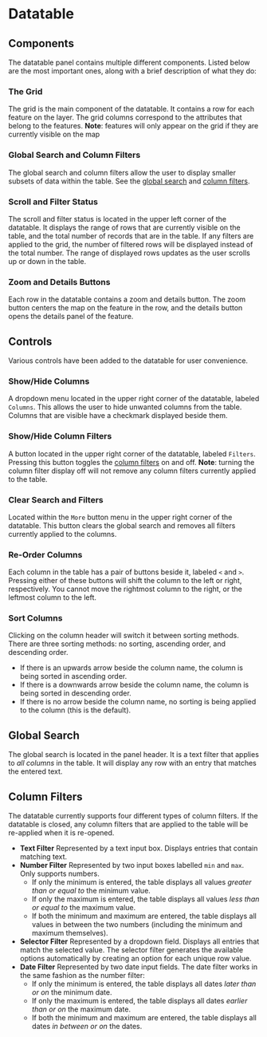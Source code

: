 # Datatable

## Components
The datatable panel contains multiple different components. Listed below are the most important ones, along with a brief description of what they do:

### The Grid
The grid is the main component of the datatable. It contains a row for each feature on the layer. The grid columns correspond to the attributes that belong to the features.
**Note**: features will only appear on the grid if they are currently visible on the map

### Global Search and Column Filters
The global search and column filters allow the user to display smaller subsets of data within the table. See the [global search](#Global-Search) and [column filters](#Column-Filters).

### Scroll and Filter Status
The scroll and filter status is located in the upper left corner of the datatable. It displays the range of rows that are currently visible on the table, and the total number of records that are in the table. If any filters are applied to the grid, the number of filtered rows will be displayed instead of the total number. The range of displayed rows updates as the user scrolls up or down in the table.

### Zoom and Details Buttons
Each row in the datatable contains a zoom and details button. The zoom button centers the map on the feature in the row, and the details button opens the details panel of the feature.

## Controls
Various controls have been added to the datatable for user convenience.

### Show/Hide Columns
A dropdown menu located in the upper right corner of the datatable, labeled `Columns`. This allows the user to hide unwanted columns from the table. Columns that are visible have a checkmark displayed beside them.

### Show/Hide Column Filters
A button located in the upper right corner of the datatable, labeled `Filters`. Pressing this button toggles the [column filters](#Column-Filters) on and off.
**Note**: turning the column filter display off will not remove any column filters currently applied to the table.

### Clear Search and Filters
Located within the `More` button menu in the upper right corner of the datatable. This button clears the global search and removes all filters currently applied to the columns.

### Re-Order Columns
Each column in the table has a pair of buttons beside it, labeled `<` and `>`. Pressing either of these buttons will shift the column to the left or right, respectively. You cannot move the rightmost column to the right, or the leftmost column to the left.

### Sort Columns
Clicking on the column header will switch it between sorting methods. There are three sorting methods: no sorting, ascending order, and descending order.

- If there is an upwards arrow beside the column name, the column is being sorted in ascending order.
- If there is a downwards arrow beside the column name, the column is being sorted in descending order.
- If there is no arrow beside the column name, no sorting is being applied to the column (this is the default).


## Global Search
The global search is located in the panel header. It is a text filter that applies to *all columns* in the table. It will display any row with an entry that matches the entered text.

## Column Filters
The datatable currently supports four different types of column filters. If the datatable is closed, any column filters that are applied to the table will be re-applied when it is re-opened.

- **Text Filter**
Represented by a text input box. Displays entries that contain matching text.
- **Number Filter**
Represented by two input boxes labelled `min` and `max`. Only supports numbers.
    - If only the minimum is entered, the table displays all values *greater than or equal to* the minimum value.
    - If only the maximum is entered, the table displays all values *less than or equal to* the maximum value.
    - If both the minimum and maximum are entered, the table displays all values in between the two numbers (including the minimum and maximum themselves).
- **Selector Filter**
Represented by a dropdown field. Displays all entries that match the selected value. The selector filter generates the available options automatically by creating an option for each unique row value.
- **Date Filter**
Represented by two date input fields. The date filter works in the same fashion as the number filter:
    - If only the minimum is entered, the table displays all dates *later than or on* the minimum date.
    - If only the maximum is entered, the table displays all dates *earlier than or on* the maximum date.
    - If both the minimum and maximum are entered, the table displays all dates _in between or on_ the dates.
